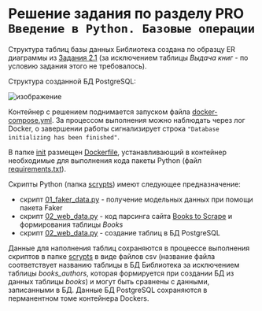 # Решение задания по разделу PRO ```Введение в Python. Базовые операции```

Структура таблиц базы данных Библиотека создана по образцу ER диаграммы из [Задания 2.1](/test_2.1/task_2.1.png) (за исключением таблицы _Выдача книг_ - по условию задания этого не требовалось).

Структура созданной БД PostgreSQL:

![изображение](https://github.com/UncleJoe1973/1T_course/assets/29273924/bfc5b713-b156-4ca9-b0b6-a88b38681ded)

Контейнер с решением поднимается запуском файла [docker-compose.yml](docker-compose.yml). За процессом выполнения можно наблюдать через лог Docker, о завершении работы сигнализирует строка ```"Database initializing has been finished"```.

В папке [init](./init) размещен [Dockerfile](./init/Dockerfile), устанавливающий в контейнер необходимые для выполнения кода пакеты Python (файл [requirements.txt](./init/requirements.txt)).

Скрипты Python (папка [scrypts](./scrypts)) имеют следующее предназначение: 

  * скрипт [01_faker_data.py](/scrypts/01_faker_data.py) - получение модельных данных при помощи пакета Faker
  * скрипт [02_web_data.py](/scrypts/02_web_data.py) - код парсинга сайта [Books to Scrape](https://books.toscrape.com/) и формирования таблицы _Books_
  * скрипт [02_web_data.py](/scrypts/02_web_data.py) - создание таблиц в БД PostgreSQL

Данные для наполнения таблиц сохраняются в процеессе выполнения скриптов в папке [scrypts](./scrypts) в виде файлов csv (название файла соответствует названию таблицы в БД Библиотека за исключением таблицы _books_authors_, которая формируется при создании БД из данных таблицы _books_) и могут быть сравнены с данными, записанными в БД. Данные БД PostgreSQL сохраняются в перманентном томе контейнера Dockers.
